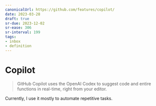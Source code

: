 ```yaml
---
canonicalUrl: https://github.com/features/copilot/
date: 2023-03-28
draft: true
sr-due: 2023-12-02
sr-ease: 306
sr-interval: 199
tags:
- inbox
- definition
---
```


# Copilot

> GitHub Copilot uses the OpenAI Codex to suggest code and entire functions in
> real-time, right from your editor.

Currently, I use it mostly to automate repetitive tasks.